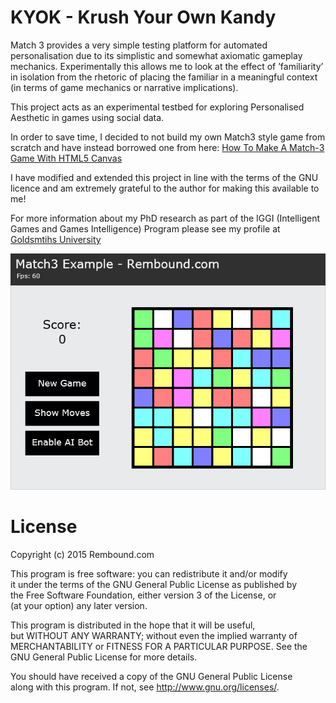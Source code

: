 # KYOK - Krush Your Own Kandy
Match 3 provides a very simple testing platform for automated personalisation due to its simplistic and somewhat axiomatic gameplay mechanics. Experimentally this allows me to look at the effect of ’familiarity’ in isolation from the rhetoric of placing the familiar in a meaningful context (in terms of game mechanics or narrative implications).

This project acts as an experimental testbed for exploring Personalised Aesthetic in games using social data.

In order to save time, I decided to not build my own Match3 style game from scratch and have instead borrowed one from here: [How To Make A Match-3 Game With HTML5 Canvas](http://rembound.com/articles/how-to-make-a-match3-game-with-html5-canvas) 

I have modified and extended this project in line with the terms of the GNU licence and am extremely grateful to the author for making this available to me!

For more information about my PhD research as part of the IGGI (Intelligent Games and Games Intelligence) Program please see my profile at [Goldsmtihs University](http://ccg.doc.gold.ac.uk/robhomewood/)

[![How To Make A Match-3 Game With HTML5 Canvas](screenshot.png?raw=true)](http://rembound.com/articles/how-to-make-a-match3-game-with-html5-canvas)

# License
Copyright (c) 2015 Rembound.com

This program is free software: you can redistribute it and/or modify  
it under the terms of the GNU General Public License as published by  
the Free Software Foundation, either version 3 of the License, or  
(at your option) any later version.

This program is distributed in the hope that it will be useful,  
but WITHOUT ANY WARRANTY; without even the implied warranty of  
MERCHANTABILITY or FITNESS FOR A PARTICULAR PURPOSE.  See the  
GNU General Public License for more details.  

You should have received a copy of the GNU General Public License  
along with this program.  If not, see http://www.gnu.org/licenses/.
